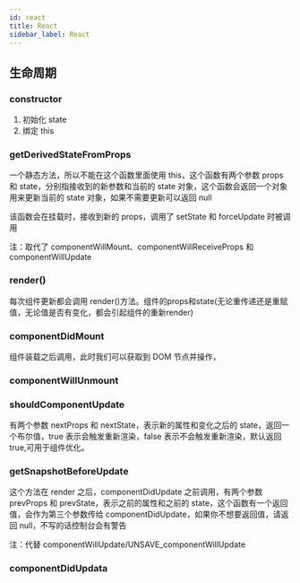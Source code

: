 ```yaml
---
id: react
title: React
sidebar_label: React
---
```


## 生命周期

### constructor

1. 初始化 state
2. 绑定 this

### getDerivedStateFromProps

一个静态方法，所以不能在这个函数里面使用 this，这个函数有两个参数 props 和 state，分别指接收到的新参数和当前的 state 对象，这个函数会返回一个对象用来更新当前的 state 对象，如果不需要更新可以返回 null

该函数会在挂载时，接收到新的 props，调用了 setState 和 forceUpdate 时被调用

注：取代了 componentWillMount、componentWillReceiveProps 和 componentWillUpdate

### render()

每次组件更新都会调用 render()方法。组件的props和state(无论重传递还是重赋值，无论值是否有变化，都会引起组件的重新render)

### componentDidMount

组件装载之后调用，此时我们可以获取到 DOM 节点并操作，

### componentWillUnmount

### shouldComponentUpdate

有两个参数 nextProps 和 nextState，表示新的属性和变化之后的 state，返回一个布尔值，true 表示会触发重新渲染，false 表示不会触发重新渲染，默认返回 true,可用于组件优化。

### getSnapshotBeforeUpdate

这个方法在 render 之后，componentDidUpdate 之前调用，有两个参数 prevProps 和 prevState，表示之前的属性和之前的 state，这个函数有一个返回值，会作为第三个参数传给 componentDidUpdate，如果你不想要返回值，请返回 null，不写的话控制台会有警告

注：代替 componentWillUpdate/UNSAVE_componentWillUpdate

### componentDidUpdata

